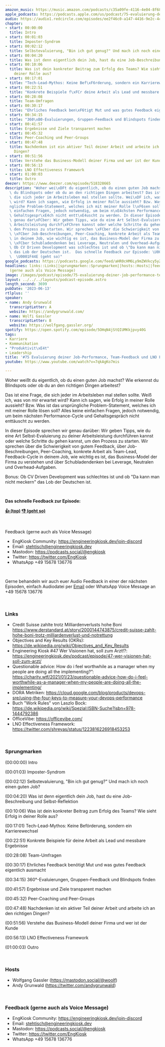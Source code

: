 ```yaml
---
amazon_music: https://music.amazon.com/podcasts/c35a09fe-4116-4e04-8f68-77d61b112e46/episodes/a1799f9d-d5c8-4388-a871-d963cbe69d93/engineering-kiosk-75-evaluierung-deiner-job-performance-team-feedback-und-lno-framework
apple_podcasts: https://podcasts.apple.com/us/podcast/75-evaluierung-deiner-job-performance-team-feedback/id1603082924?i=1000616756089&uo=4
audio: https://audio1.redcircle.com/episodes/ee2f46c0-a147-4416-9e2c-4ce724cd114d/stream.mp3
chapter:
- start: 00:00:00
  title: Intro
- start: 00:01:03
  title: Imposter-Syndrom
- start: 00:02:12
  title: Selbstevaluierung, "Bin ich gut genug?" Und mach ich noch einen guten Job?
- start: 00:04:20
  title: Was ist denn eigentlich dein Job, hast du eine Job-Beschreibung und Selbst-Reflektion
- start: 00:10:06
  title: Was ist dein konkreter Beitrag zum Erfolg des Teams? Wie sieht Erfolg in
    deiner Rolle aus?
- start: 00:17:01
  title: "Tech-Lead-Mythos: Keine Bef\xF6rderung, sondern ein Karrierewechsel"
- start: 00:22:51
  title: "Konkrete Beispiele f\xFCr deine Arbeit als Lead und messbare Ergebnisse"
- start: 00:28:08
  title: Team-Umfragen
- start: 00:30:17
  title: "Ehrliches Feedback ben\xF6tigt Mut und was gutes Feedback eigentlich ausmacht"
- start: 00:34:15
  title: "360\xB0-Evaluierungen, Gruppen-Feedback und Blindspots finden"
- start: 00:41:57
  title: Ergebnisse und Ziele transparent machen
- start: 00:45:32
  title: Peer-Coaching und Peer-Groups
- start: 00:47:48
  title: Nachdenken ist ein aktiver Teil deiner Arbeit und arbeite ich an den richtigen
    Dingen?
- start: 00:51:56
  title: Verstehe das Business-Modell deiner Firma und wer ist der Kunde
- start: 00:56:13
  title: LNO Effectiveness Framework
- start: 01:00:03
  title: Outro
deezer: https://www.deezer.com/episode/518328665
description: "Woher wei\xDFt du eigentlich, ob du einen guten Job machst? Wie erkennst\
  \ du Blindspots oder ob du an den richtigen Dingen arbeitest? Das ist eine Frage,\
  \ die sich jeder im Arbeitsleben mal stellen sollte. Wei\xDF ich, was von mir erwartet\
  \ wird? Kann ich sagen, wie Erfolg in meiner Rolle aussieht? Bzw. Was ist das urspr\xFC\
  ngliche Problem-Statement, welches ich mit meiner Rolle l\xF6sen soll? Alles keine\
  \ einfachen Fragen, jedoch notwendig, um beim n\xE4chsten Performance-Cycle und\
  \ Gehaltsgespr\xE4ch nicht entt\xE4uscht zu werden. In dieser Episode sprechen wir\
  \ genau dar\xFCber: Wir geben Tipps, wie du eine Art Selbst-Evaluierung zu deiner\
  \ Arbeitsleistung durchf\xFChren kannst oder welche Schritte du gehen kannst, um\
  \ den Prozess zu starten. Wir sprechen \xFCber die Schwierigkeit von gutem Feedback,\
  \ \xFCber Job-Beschreibungen, Peer-Coaching, konkrete Arbeit als Team-Lead, Feedback-Cycle\
  \ in deinem Job, wie wichtig es ist, das Business-Model der Firma zu verstehen und\
  \ \xFCber Schubladendenken bei Leverage, Neutralen und Overhead-Aufgaben. Bonus:\
  \ Ob CV Driven Development was schlechtes ist und ob \"Da kann man nicht meckern\"\
  \ das Lob der Deutschen ist.  Das schnelle Feedback zur Episode: \U0001F44D (top)\
  \  \U0001F44E (geht so)"
google_podcasts: https://podcasts.google.com/feed/aHR0cHM6Ly9mZWVkcy5yZWRjaXJjbGUuY29tLzBlY2ZkZmQ3LWZkYTEtNGMzZC05NTE1LTQ3NjcyN2Y5ZGY1ZQ/episode/OGEwOTg3NjAtOTA4MS00NTg2LTlmOWEtZTZkOTRhOWE4ZDJj?sa=X&ved=2ahUKEwi5z5T90b__AhUrElkFHZ4qBV0QkfYCegQIARAF
headlines: links::Links||sprungmarken::Sprungmarken||hosts::Hosts||feedback-gerne-auch-als-voice-message::Feedback
  (gerne auch als Voice Message)
image: /images/podcast/episode/75-evaluierung-deiner-job-performance-team-feedback-und-lno-framework.jpg
layout: ../../../layouts/podcast-episode.astro
length_second: 3699
pubDate: '2023-06-13'
rtlplus: ''
speaker:
- name: Andy Grunwald
  transcriptLetter: A
  website: https://andygrunwald.com/
- name: Wolfi Gassler
  transcriptLetter: B
  website: https://wolfgang.gassler.org/
spotify: https://open.spotify.com/episode/5OHqN4jStQIUMKkjpvy40G
tags:
- Karriere
- Kommunikation
- "Produktivit\xE4t"
- Leadership
title: '#75 Evaluierung deiner Job-Performance, Team-Feedback und LNO Framework'
youtube: https://www.youtube.com/watch?v=7qkAgKo7mis

---
```

<p>Woher weißt du eigentlich, ob du einen guten Job machst? Wie erkennst du Blindspots oder ob du an den richtigen Dingen arbeitest?</p><p>Das ist eine Frage, die sich jeder im Arbeitsleben mal stellen sollte. Weiß ich, was von mir erwartet wird? Kann ich sagen, wie Erfolg in meiner Rolle aussieht? Bzw. Was ist das ursprüngliche Problem-Statement, welches ich mit meiner Rolle lösen soll? Alles keine einfachen Fragen, jedoch notwendig, um beim nächsten Performance-Cycle und Gehaltsgespräch nicht enttäuscht zu werden.</p><p>In dieser Episode sprechen wir genau darüber: Wir geben Tipps, wie du eine Art Selbst-Evaluierung zu deiner Arbeitsleistung durchführen kannst oder welche Schritte du gehen kannst, um den Prozess zu starten. Wir sprechen über die Schwierigkeit von gutem Feedback, über Job-Beschreibungen, Peer-Coaching, konkrete Arbeit als Team-Lead, Feedback-Cycle in deinem Job, wie wichtig es ist, das Business-Model der Firma zu verstehen und über Schubladendenken bei Leverage, Neutralen und Overhead-Aufgaben.</p><p>Bonus: Ob CV Driven Development was schlechtes ist und ob &#34;Da kann man nicht meckern&#34; das Lob der Deutschen ist.</p><p><br></p><p><strong>Das schnelle Feedback zur Episode:</strong></p><p><a href="https://api.openpodcast.dev/feedback/75/upvote" rel="nofollow"><strong>👍 (top)</strong></a><strong>  </strong><a href="https://api.openpodcast.dev/feedback/75/downvote" rel="nofollow"><strong>👎 (geht so)</strong></a></p><p><br></p><p>Feedback (gerne auch als Voice Message)</p><ul><li>EngKiosk Community: <a href="https://engineeringkiosk.dev/join-discord">https://engineeringkiosk.dev/join-discord</a> </li><li>Email: <a href="mailto:stehtisch@engineeringkiosk.dev" rel="nofollow">stehtisch@engineeringkiosk.dev</a></li><li>Mastodon: <a href="https://podcasts.social/@engkiosk" rel="nofollow">https://podcasts.social/@engkiosk</a></li><li>Twitter: <a href="https://twitter.com/EngKiosk" rel="nofollow">https://twitter.com/EngKiosk</a></li><li>WhatsApp +49 15678 136776</li></ul><p><br></p><p>Gerne behandeln wir auch euer Audio Feedback in einer der nächsten Episoden, einfach Audiodatei per <a href="https://engineeringkiosk.dev/kontakt/">Email</a> oder WhatsApp Voice Message an +49 15678 136776</p><p><br></p><h3 id="links">Links</h3><ul><li>Credit Suisse zahlte trotz Milliardenverlusts hohe Boni <a href="https://www.derstandard.at/story/2000144743875/credit-suisse-zahlt-hohe-boni-trotz-milliardenverlust-und-notrettung" rel="nofollow">https://www.derstandard.at/story/2000144743875/credit-suisse-zahlt-hohe-boni-trotz-milliardenverlust-und-notrettung</a> </li><li>Objectives and Key Results (OKRs): <a href="https://de.wikipedia.org/wiki/Objectives_and_Key_Results" rel="nofollow">https://de.wikipedia.org/wiki/Objectives_and_Key_Results</a></li><li>Engineering Kiosk #47 Wer Visionen hat, soll zum Arzt!?: <a href="https://engineeringkiosk.dev/podcast/episode/47-wer-visionen-hat-soll-zum-arzt/">https://engineeringkiosk.dev/podcast/episode/47-wer-visionen-hat-soll-zum-arzt/</a></li><li>Questionable advice: How do i feel worthwhile as a manager when my people are doing all the implementing?”: <a href="https://charity.wtf/2021/01/23/questionable-advice-how-do-i-feel-worthwhile-as-a-manager-when-my-people-are-doing-all-the-implementing/" rel="nofollow">https://charity.wtf/2021/01/23/questionable-advice-how-do-i-feel-worthwhile-as-a-manager-when-my-people-are-doing-all-the-implementing/</a></li><li>DORA Metriken: <a href="https://cloud.google.com/blog/products/devops-sre/using-the-four-keys-to-measure-your-devops-performance?hl=en" rel="nofollow">https://cloud.google.com/blog/products/devops-sre/using-the-four-keys-to-measure-your-devops-performance</a></li><li>Buch &#34;Work Rules&#34; von Laszlo Bock: <a href="https://de.wikipedia.org/wiki/Spezial:ISBN-Suche?isbn=978-1444792386" rel="nofollow">https://de.wikipedia.org/wiki/Spezial:ISBN-Suche?isbn=978-1444792386</a> </li><li>OfficeVibe: <a href="https://officevibe.com/" rel="nofollow">https://officevibe.com/</a></li><li>LNO Effectiveness Framework: <a href="https://twitter.com/shreyas/status/1223816226918453253" rel="nofollow">https://twitter.com/shreyas/status/1223816226918453253</a></li></ul><p><br></p><h3 id="sprungmarken">Sprungmarken</h3><p>(00:00:00) Intro</p><p>(00:01:03) Imposter-Syndrom</p><p>(00:02:12) Selbstevaluierung, &#34;Bin ich gut genug?&#34; Und mach ich noch einen guten Job?</p><p>(00:04:20) Was ist denn eigentlich dein Job, hast du eine Job-Beschreibung und Selbst-Reflektion</p><p>(00:10:06) Was ist dein konkreter Beitrag zum Erfolg des Teams? Wie sieht Erfolg in deiner Rolle aus?</p><p>(00:17:01) Tech-Lead-Mythos: Keine Beförderung, sondern ein Karrierewechsel</p><p>(00:22:51) Konkrete Beispiele für deine Arbeit als Lead und messbare Ergebnisse</p><p>(00:28:08) Team-Umfragen</p><p>(00:30:17) Ehrliches Feedback benötigt Mut und was gutes Feedback eigentlich ausmacht</p><p>(00:34:15) 360°-Evaluierungen, Gruppen-Feedback und Blindspots finden</p><p>(00:41:57) Ergebnisse und Ziele transparent machen</p><p>(00:45:32) Peer-Coaching und Peer-Groups</p><p>(00:47:48) Nachdenken ist ein aktiver Teil deiner Arbeit und arbeite ich an den richtigen Dingen?</p><p>(00:51:56) Verstehe das Business-Modell deiner Firma und wer ist der Kunde</p><p>(00:56:13) LNO Effectiveness Framework</p><p>(01:00:03) Outro</p><p><br></p><h3 id="hosts">Hosts</h3><ul><li>Wolfgang Gassler (<a href="https://mastodon.social/@woolf" rel="nofollow">https://mastodon.social/@woolf</a>)</li><li>Andy Grunwald (<a href="https://twitter.com/andygrunwald" rel="nofollow">https://twitter.com/andygrunwald</a>)</li></ul><p><br></p><h3 id="feedback-gerne-auch-als-voice-message">Feedback (gerne auch als Voice Message)</h3><ul><li>EngKiosk Community: <a href="https://engineeringkiosk.dev/join-discord">https://engineeringkiosk.dev/join-discord</a> </li><li>Email: <a href="mailto:stehtisch@engineeringkiosk.dev" rel="nofollow">stehtisch@engineeringkiosk.dev</a></li><li>Mastodon: <a href="https://podcasts.social/@engkiosk" rel="nofollow">https://podcasts.social/@engkiosk</a></li><li>Twitter: <a href="https://twitter.com/EngKiosk" rel="nofollow">https://twitter.com/EngKiosk</a></li><li>WhatsApp +49 15678 136776</li></ul>